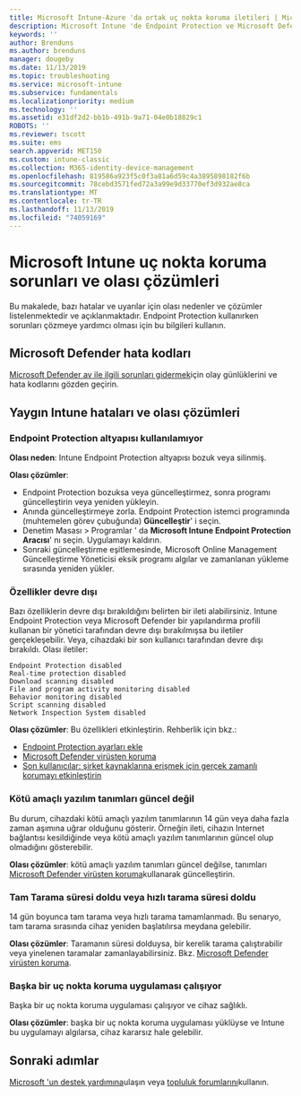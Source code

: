 ```yaml
---
title: Microsoft Intune-Azure 'da ortak uç nokta koruma iletileri | Microsoft Docs
description: Microsoft Intune 'de Endpoint Protection ve Microsoft Defender kullanırken ve sorun giderirken ortak iletilere ve olası çözüme bakın.
keywords: ''
author: Brenduns
ms.author: brenduns
manager: dougeby
ms.date: 11/13/2019
ms.topic: troubleshooting
ms.service: microsoft-intune
ms.subservice: fundamentals
ms.localizationpriority: medium
ms.technology: ''
ms.assetid: e31df2d2-bb1b-491b-9a71-04e0b18829c1
ROBOTS: ''
ms.reviewer: tscott
ms.suite: ems
search.appverid: MET150
ms.custom: intune-classic
ms.collection: M365-identity-device-management
ms.openlocfilehash: 819586a923f5c0f3a81a6d59c4a3895898182f6b
ms.sourcegitcommit: 78cebd3571fed72a3a99e9d33770ef3d932ae8ca
ms.translationtype: MT
ms.contentlocale: tr-TR
ms.lasthandoff: 11/13/2019
ms.locfileid: "74059169"
---
```

# <a name="endpoint-protection-issues-and-possible-solutions-in-microsoft-intune"></a>Microsoft Intune uç nokta koruma sorunları ve olası çözümleri

Bu makalede, bazı hatalar ve uyarılar için olası nedenler ve çözümler listelenmektedir ve açıklanmaktadır. Endpoint Protection kullanırken sorunları çözmeye yardımcı olması için bu bilgileri kullanın.

## <a name="microsoft-defender-error-codes"></a>Microsoft Defender hata kodları

[Microsoft Defender av ile ilgili sorunları gidermek](https://docs.microsoft.com/windows/security/threat-protection/windows-defender-antivirus/troubleshoot-windows-defender-antivirus)için olay günlüklerini ve hata kodlarını gözden geçirin.

## <a name="common-intune-errors-and-possible-resolutions"></a>Yaygın Intune hataları ve olası çözümleri

### <a name="endpoint-protection-engine-unavailable"></a>Endpoint Protection altyapısı kullanılamıyor

**Olası neden**: Intune Endpoint Protection altyapısı bozuk veya silinmiş.

**Olası çözümler**:

- Endpoint Protection bozuksa veya güncelleştirmez, sonra programı güncelleştirin veya yeniden yükleyin.
- Anında güncelleştirmeye zorla. Endpoint Protection istemci programında (muhtemelen görev çubuğunda) **Güncelleştir**' i seçin.
- Denetim Masası > Programlar ' da **Microsoft Intune Endpoint Protection Aracısı**' nı seçin. Uygulamayı kaldırın.
- Sonraki güncelleştirme eşitlemesinde, Microsoft Online Management Güncelleştirme Yöneticisi eksik programı algılar ve zamanlanan yükleme sırasında yeniden yükler.

### <a name="features-are-disabled"></a>Özellikler devre dışı

Bazı özelliklerin devre dışı bırakıldığını belirten bir ileti alabilirsiniz. Intune Endpoint Protection veya Microsoft Defender bir yapılandırma profili kullanan bir yönetici tarafından devre dışı bırakılmışsa bu iletiler gerçekleşebilir. Veya, cihazdaki bir son kullanıcı tarafından devre dışı bırakıldı. Olası iletiler:

`Endpoint Protection disabled`  
`Real-time protection disabled`  
`Download scanning disabled`  
`File and program activity monitoring disabled`  
`Behavior monitoring disabled`  
`Script scanning disabled`  
`Network Inspection System disabled`  

**Olası çözümler**: Bu özellikleri etkinleştirin. Rehberlik için bkz.:

- [Endpoint Protection ayarları ekle](../protect/endpoint-protection-configure.md)
- [Microsoft Defender virüsten koruma](../configuration/device-restrictions-windows-10.md#microsoft-defender-antivirus)
- [Son kullanıcılar: şirket kaynaklarına erişmek için gerçek zamanlı korumayı etkinleştirin](/intune-user-help/turn-on-defender-windows)

### <a name="malware-definitions-out-of-date"></a>Kötü amaçlı yazılım tanımları güncel değil

Bu durum, cihazdaki kötü amaçlı yazılım tanımlarının 14 gün veya daha fazla zaman aşımına uğrar olduğunu gösterir. Örneğin ileti, cihazın Internet bağlantısı kesildiğinde veya kötü amaçlı yazılım tanımlarının güncel olup olmadığını gösterebilir.

**Olası çözümler**: kötü amaçlı yazılım tanımları güncel değilse, tanımları [Microsoft Defender virüsten koruma](../configuration/device-restrictions-windows-10.md#microsoft-defender-antivirus)kullanarak güncelleştirin.

### <a name="full-scan-overdue-or-quick-scan-overdue"></a>Tam Tarama süresi doldu veya hızlı tarama süresi doldu

14 gün boyunca tam tarama veya hızlı tarama tamamlanmadı. Bu senaryo, tam tarama sırasında cihaz yeniden başlatılırsa meydana gelebilir.

**Olası çözümler**: Taramanın süresi dolduysa, bir kerelik tarama çalıştırabilir veya yinelenen taramalar zamanlayabilirsiniz. Bkz. [Microsoft Defender virüsten koruma](../configuration/device-restrictions-windows-10.md#microsoft-defender-antivirus).

### <a name="another-endpoint-protection-application-running"></a>Başka bir uç nokta koruma uygulaması çalışıyor

Başka bir uç nokta koruma uygulaması çalışıyor ve cihaz sağlıklı.

**Olası çözümler**: başka bir uç nokta koruma uygulaması yüklüyse ve Intune bu uygulamayı algılarsa, cihaz kararsız hale gelebilir.

## <a name="next-steps"></a>Sonraki adımlar

[Microsoft 'un destek yardımına](get-support.md)ulaşın veya [topluluk forumlarını](https://social.technet.microsoft.com/Forums/en-US/home?category=microsoftintune)kullanın.
